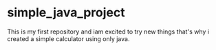 # simple_java_project
This is my first repository and iam excited to try new things that's  why i created a simple calculator using only java.
